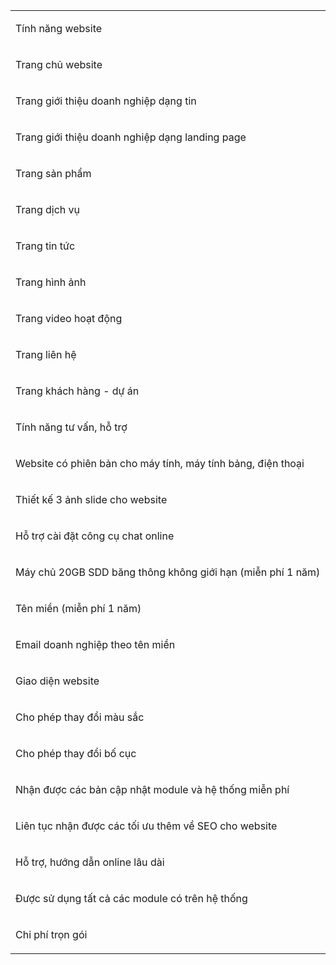 
<table data-table data-tablelook="1696">
<tbody>
<tr>
<td data-celllook="65536">
<p>T&iacute;nh&nbsp;năng&nbsp;website&nbsp;</p>
</td>
<td data-celllook="65536">
<p>G&oacute;i&nbsp;phổ&nbsp;th&ocirc;ng&nbsp;</p>
</td>
<td data-celllook="65536">
<p>G&oacute;i&nbsp;chuy&ecirc;n&nbsp;nghiệp&nbsp;1&nbsp;</p>
</td>
<td data-celllook="65536">
<p>G&oacute;i&nbsp;chuy&ecirc;n&nbsp;nghiệp&nbsp;2&nbsp;</p>
</td>
<td data-celllook="65536">
<p>G&oacute;i&nbsp;cao&nbsp;cấp&nbsp;1&nbsp;</p>
</td>
<td data-celllook="65536">
<p>G&oacute;i&nbsp;cao&nbsp;cấp&nbsp;2&nbsp;</p>
</td>
</tr>
<tr>
<td data-celllook="0">
<p>Trang&nbsp;chủ&nbsp;website&nbsp;</p>
</td>
<td data-celllook="0">
<p>C&oacute;&nbsp;</p>
</td>
<td data-celllook="0">
<p>C&oacute;&nbsp;</p>
</td>
<td data-celllook="0">
<p>C&oacute;&nbsp;</p>
</td>
<td data-celllook="0">
<p>C&oacute;&nbsp;</p>
</td>
<td data-celllook="0">
<p>C&oacute;&nbsp;</p>
</td>
</tr>
<tr>
<td data-celllook="0">
<p>Trang&nbsp;giới&nbsp;thiệu&nbsp;doanh&nbsp;nghiệp&nbsp;dạng&nbsp;tin&nbsp;</p>
</td>
<td data-celllook="0">
<p>C&oacute;&nbsp;</p>
</td>
<td data-celllook="0">
<p>C&oacute;&nbsp;</p>
</td>
<td data-celllook="0">
<p>C&oacute;&nbsp;</p>
</td>
<td data-celllook="0">
<p>C&oacute;&nbsp;</p>
</td>
<td data-celllook="0">
<p>C&oacute;&nbsp;</p>
</td>
</tr>
<tr>
<td data-celllook="0">
<p>Trang&nbsp;giới&nbsp;thiệu&nbsp;doanh&nbsp;nghiệp&nbsp;dạng&nbsp;landing page&nbsp;</p>
</td>
<td data-celllook="0">
<p>Kh&ocirc;ng&nbsp;</p>
</td>
<td data-celllook="0">
<p>Kh&ocirc;ng&nbsp;</p>
</td>
<td data-celllook="0">
<p>Kh&ocirc;ng&nbsp;</p>
</td>
<td data-celllook="0">
<p>C&oacute;&nbsp;</p>
</td>
<td data-celllook="0">
<p>C&oacute;&nbsp;</p>
</td>
</tr>
<tr>
<td data-celllook="0">
<p>Trang&nbsp;sản&nbsp;phẩm&nbsp;</p>
</td>
<td data-celllook="0">
<p>C&oacute;&nbsp;</p>
</td>
<td data-celllook="0">
<p>C&oacute;&nbsp;</p>
</td>
<td data-celllook="0">
<p>C&oacute;&nbsp;</p>
</td>
<td data-celllook="0">
<p>C&oacute;&nbsp;</p>
</td>
<td data-celllook="0">
<p>C&oacute;&nbsp;</p>
</td>
</tr>
<tr>
<td data-celllook="0">
<p>Trang&nbsp;dịch&nbsp;vụ&nbsp;</p>
</td>
<td data-celllook="0">
<p>Kh&ocirc;ng&nbsp;</p>
</td>
<td data-celllook="0">
<p>Kh&ocirc;ng&nbsp;</p>
</td>
<td data-celllook="0">
<p>Kh&ocirc;ng&nbsp;</p>
</td>
<td data-celllook="0">
<p>Kh&ocirc;ng&nbsp;</p>
</td>
<td data-celllook="0">
<p>C&oacute;&nbsp;</p>
</td>
</tr>
<tr>
<td data-celllook="0">
<p>Trang tin&nbsp;tức&nbsp;</p>
</td>
<td data-celllook="0">
<p>C&oacute;&nbsp;</p>
</td>
<td data-celllook="0">
<p>C&oacute;&nbsp;</p>
</td>
<td data-celllook="0">
<p>C&oacute;&nbsp;</p>
</td>
<td data-celllook="0">
<p>C&oacute;&nbsp;</p>
</td>
<td data-celllook="0">
<p>C&oacute;&nbsp;</p>
</td>
</tr>
<tr>
<td data-celllook="0">
<p>Trang&nbsp;h&igrave;nh&nbsp;ảnh&nbsp;</p>
</td>
<td data-celllook="0">
<p>C&oacute;&nbsp;</p>
</td>
<td data-celllook="0">
<p>&nbsp;C&oacute;&nbsp;</p>
</td>
<td data-celllook="0">
<p>C&oacute;&nbsp;</p>
</td>
<td data-celllook="0">
<p>C&oacute;&nbsp;</p>
</td>
<td data-celllook="0">
<p>C&oacute;&nbsp;</p>
</td>
</tr>
<tr>
<td data-celllook="0">
<p>Trang video&nbsp;hoạt&nbsp;động&nbsp;</p>
</td>
<td data-celllook="0">
<p>Kh&ocirc;ng&nbsp;</p>
</td>
<td data-celllook="0">
<p>C&oacute;&nbsp;</p>
</td>
<td data-celllook="0">
<p>C&oacute;&nbsp;</p>
</td>
<td data-celllook="0">
<p>C&oacute;&nbsp;</p>
</td>
<td data-celllook="0">
<p>C&oacute;&nbsp;</p>
</td>
</tr>
<tr>
<td data-celllook="0">
<p>Trang&nbsp;li&ecirc;n&nbsp;hệ&nbsp;</p>
</td>
<td data-celllook="0">
<p>C&oacute;&nbsp;</p>
</td>
<td data-celllook="0">
<p>C&oacute;&nbsp;</p>
</td>
<td data-celllook="0">
<p>C&oacute;&nbsp;</p>
</td>
<td data-celllook="0">
<p>C&oacute;&nbsp;</p>
</td>
<td data-celllook="0">
<p>C&oacute;&nbsp;</p>
</td>
</tr>
<tr>
<td data-celllook="0">
<p>Trang&nbsp;kh&aacute;ch&nbsp;h&agrave;ng&nbsp;-&nbsp;dự&nbsp;&aacute;n&nbsp;</p>
</td>
<td data-celllook="0">
<p>Kh&ocirc;ng&nbsp;</p>
</td>
<td data-celllook="0">
<p>Kh&ocirc;ng&nbsp;</p>
</td>
<td data-celllook="0">
<p>C&oacute;&nbsp;</p>
</td>
<td data-celllook="0">
<p>C&oacute;&nbsp;</p>
</td>
<td data-celllook="0">
<p>C&oacute;&nbsp;</p>
</td>
</tr>
<tr>
<td data-celllook="0">
<p>T&iacute;nh&nbsp;năng&nbsp;tư&nbsp;vấn,&nbsp;hỗ&nbsp;trợ&nbsp;</p>
</td>
<td data-celllook="0">
<p>C&oacute;&nbsp;</p>
</td>
<td data-celllook="0">
<p>C&oacute;&nbsp;</p>
</td>
<td data-celllook="0">
<p>C&oacute;&nbsp;</p>
</td>
<td data-celllook="0">
<p>C&oacute;&nbsp;</p>
</td>
<td data-celllook="0">
<p>C&oacute;&nbsp;</p>
</td>
</tr>
<tr>
<td data-celllook="0">
<p>Website&nbsp;c&oacute;&nbsp;phi&ecirc;n&nbsp;bản&nbsp;cho&nbsp;m&aacute;y&nbsp;t&iacute;nh,&nbsp;m&aacute;y&nbsp;t&iacute;nh&nbsp;bảng,&nbsp;điện&nbsp;thoại&nbsp;</p>
</td>
<td data-celllook="0">
<p>C&oacute;&nbsp;</p>
</td>
<td data-celllook="0">
<p>C&oacute;&nbsp;</p>
</td>
<td data-celllook="0">
<p>C&oacute;&nbsp;</p>
</td>
<td data-celllook="0">
<p>C&oacute;&nbsp;</p>
</td>
<td data-celllook="0">
<p>C&oacute;&nbsp;</p>
</td>
</tr>
<tr>
<td data-celllook="0">
<p>Thiết&nbsp;kế&nbsp;3&nbsp;ảnh&nbsp;slide&nbsp;cho&nbsp;website&nbsp;</p>
</td>
<td data-celllook="0">
<p>C&oacute;&nbsp;</p>
</td>
<td data-celllook="0">
<p>C&oacute;&nbsp;</p>
</td>
<td data-celllook="0">
<p>C&oacute;&nbsp;</p>
</td>
<td data-celllook="0">
<p>C&oacute;&nbsp;</p>
</td>
<td data-celllook="0">
<p>C&oacute;&nbsp;</p>
</td>
</tr>
<tr>
<td data-celllook="0">
<p>Hỗ&nbsp;trợ&nbsp;c&agrave;i&nbsp;đặt&nbsp;c&ocirc;ng&nbsp;cụ&nbsp;chat online&nbsp;</p>
</td>
<td data-celllook="0">
<p>C&oacute;&nbsp;</p>
</td>
<td data-celllook="0">
<p>C&oacute;&nbsp;</p>
</td>
<td data-celllook="0">
<p>C&oacute;&nbsp;</p>
</td>
<td data-celllook="0">
<p>C&oacute;&nbsp;</p>
</td>
<td data-celllook="0">
<p>C&oacute;&nbsp;</p>
</td>
</tr>
<tr>
<td data-celllook="0">
<p>M&aacute;y&nbsp;chủ&nbsp;20GB&nbsp;SDD&nbsp;băng&nbsp;th&ocirc;ng&nbsp;kh&ocirc;ng&nbsp;giới&nbsp;hạn&nbsp;(miễn&nbsp;ph&iacute;&nbsp;1&nbsp;năm)&nbsp;</p>
</td>
<td data-celllook="0">
<p>C&oacute;&nbsp;</p>
</td>
<td data-celllook="0">
<p>C&oacute;&nbsp;</p>
</td>
<td data-celllook="0">
<p>C&oacute;&nbsp;</p>
</td>
<td data-celllook="0">
<p>C&oacute;&nbsp;</p>
</td>
<td data-celllook="0">
<p>C&oacute;&nbsp;</p>
</td>
</tr>
<tr>
<td data-celllook="0">
<p>T&ecirc;n&nbsp;miền&nbsp;(miễn&nbsp;ph&iacute;&nbsp;1&nbsp;năm)&nbsp;</p>
</td>
<td data-celllook="0">
<p>C&oacute;&nbsp;</p>
</td>
<td data-celllook="0">
<p>C&oacute;&nbsp;</p>
</td>
<td data-celllook="0">
<p>C&oacute;&nbsp;</p>
</td>
<td data-celllook="0">
<p>C&oacute;&nbsp;</p>
</td>
<td data-celllook="0">
<p>C&oacute;&nbsp;</p>
</td>
</tr>
<tr>
<td data-celllook="0">
<p>Email&nbsp;doanh&nbsp;nghiệp&nbsp;theo&nbsp;t&ecirc;n&nbsp;miền&nbsp;</p>
</td>
<td data-celllook="0">
<p>Kh&ocirc;ng&nbsp;</p>
</td>
<td data-celllook="0">
<p>C&oacute;&nbsp;</p>
</td>
<td data-celllook="0">
<p>C&oacute;&nbsp;</p>
</td>
<td data-celllook="0">
<p>C&oacute;&nbsp;</p>
</td>
<td data-celllook="0">
<p>C&oacute;&nbsp;</p>
</td>
</tr>
<tr>
<td data-celllook="0">
<p>Giao&nbsp;diện&nbsp;website&nbsp;</p>
</td>
<td data-celllook="0">
<p>Đẹp,&nbsp;chuy&ecirc;n&nbsp;nghiệp,&nbsp;tương&nbsp;th&iacute;ch&nbsp;mọi&nbsp;thiết&nbsp;bị&nbsp;</p>
</td>
<td data-celllook="0">
<p>Đẹp,&nbsp;chuy&ecirc;n&nbsp;nghiệp,&nbsp;tương&nbsp;th&iacute;ch&nbsp;mọi&nbsp;thiết&nbsp;bị&nbsp;</p>
</td>
<td data-celllook="0">
<p>Đẹp,&nbsp;chuy&ecirc;n&nbsp;nghiệp,&nbsp;tương&nbsp;th&iacute;ch&nbsp;mọi&nbsp;thiết&nbsp;bị&nbsp;</p>
</td>
<td data-celllook="0">
<p>Đẹp,&nbsp;chuy&ecirc;n&nbsp;nghiệp,&nbsp;tương&nbsp;th&iacute;ch&nbsp;mọi&nbsp;thiết&nbsp;bị&nbsp;</p>
</td>
<td data-celllook="0">
<p>Đẹp,&nbsp;chuy&ecirc;n&nbsp;nghiệp,&nbsp;tương&nbsp;th&iacute;ch&nbsp;mọi&nbsp;thiết&nbsp;bị&nbsp;</p>
</td>
</tr>
<tr>
<td data-celllook="0">
<p>Cho&nbsp;ph&eacute;p&nbsp;thay&nbsp;đổi&nbsp;m&agrave;u&nbsp;sắc&nbsp;</p>
</td>
<td data-celllook="0">
<p>C&oacute;&nbsp;</p>
</td>
<td data-celllook="0">
<p>C&oacute;&nbsp;</p>
</td>
<td data-celllook="0">
<p>C&oacute;&nbsp;</p>
</td>
<td data-celllook="0">
<p>C&oacute;&nbsp;</p>
</td>
<td data-celllook="0">
<p>C&oacute;&nbsp;</p>
</td>
</tr>
<tr>
<td data-celllook="0">
<p>Cho&nbsp;ph&eacute;p&nbsp;thay&nbsp;đổi&nbsp;bố&nbsp;cục&nbsp;</p>
</td>
<td data-celllook="0">
<p>C&oacute;&nbsp;</p>
</td>
<td data-celllook="0">
<p>C&oacute;&nbsp;</p>
</td>
<td data-celllook="0">
<p>C&oacute;&nbsp;</p>
</td>
<td data-celllook="0">
<p>C&oacute;&nbsp;</p>
</td>
<td data-celllook="0">
<p>C&oacute;&nbsp;</p>
</td>
</tr>
<tr>
<td data-celllook="0">
<p>Nhận&nbsp;được&nbsp;c&aacute;c&nbsp;bản&nbsp;cập&nbsp;nhật&nbsp;module&nbsp;v&agrave;&nbsp;hệ&nbsp;thống&nbsp;miễn&nbsp;ph&iacute;&nbsp;</p>
</td>
<td data-celllook="0">
<p>C&oacute;&nbsp;</p>
</td>
<td data-celllook="0">
<p>C&oacute;&nbsp;</p>
</td>
<td data-celllook="0">
<p>C&oacute;&nbsp;</p>
</td>
<td data-celllook="0">
<p>C&oacute;&nbsp;</p>
</td>
<td data-celllook="0">
<p>C&oacute;&nbsp;</p>
</td>
</tr>
<tr>
<td data-celllook="0">
<p>Li&ecirc;n&nbsp;tục&nbsp;nhận&nbsp;được&nbsp;c&aacute;c&nbsp;tối&nbsp;ưu&nbsp;th&ecirc;m&nbsp;về&nbsp;SEO&nbsp;cho&nbsp;website&nbsp;</p>
</td>
<td data-celllook="0">
<p>C&oacute;&nbsp;</p>
</td>
<td data-celllook="0">
<p>C&oacute;&nbsp;</p>
</td>
<td data-celllook="0">
<p>C&oacute;&nbsp;</p>
</td>
<td data-celllook="0">
<p>C&oacute;&nbsp;</p>
</td>
<td data-celllook="0">
<p>C&oacute;&nbsp;</p>
</td>
</tr>
<tr>
<td data-celllook="0">
<p>Hỗ&nbsp;trợ,&nbsp;hướng&nbsp;dẫn&nbsp;online&nbsp;l&acirc;u&nbsp;d&agrave;i&nbsp;</p>
</td>
<td data-celllook="0">
<p>C&oacute;&nbsp;</p>
</td>
<td data-celllook="0">
<p>C&oacute;&nbsp;</p>
</td>
<td data-celllook="0">
<p>C&oacute;&nbsp;</p>
</td>
<td data-celllook="0">
<p>C&oacute;&nbsp;</p>
</td>
<td data-celllook="0">
<p>C&oacute;&nbsp;</p>
</td>
</tr>
<tr>
<td data-celllook="0">
<p>Được&nbsp;sử&nbsp;dụng&nbsp;tất&nbsp;cả&nbsp;c&aacute;c&nbsp;module&nbsp;c&oacute;&nbsp;tr&ecirc;n&nbsp;hệ&nbsp;thống&nbsp;</p>
</td>
<td data-celllook="0">
<p>Kh&ocirc;ng&nbsp;</p>
</td>
<td data-celllook="0">
<p>Kh&ocirc;ng&nbsp;</p>
</td>
<td data-celllook="0">
<p>Kh&ocirc;ng&nbsp;</p>
</td>
<td data-celllook="0">
<p>Kh&ocirc;ng&nbsp;</p>
</td>
<td data-celllook="0">
<p>C&oacute;&nbsp;</p>
</td>
</tr>
<tr>
<td data-celllook="0">
<p>Chi&nbsp;ph&iacute;&nbsp;trọn&nbsp;g&oacute;i&nbsp;</p>
</td>
<td data-celllook="0">
<p>12.000.000&nbsp;</p>
</td>
<td data-celllook="0">
<p>15.000.000 VNĐ&nbsp;</p>
</td>
<td data-celllook="0">
<p>18.000.000 VNĐ&nbsp;</p>
</td>
<td data-celllook="0">
<p>22.000.000 VNĐ&nbsp;</p>
</td>
<td data-celllook="0">
<p>30.000.000 VNĐ&nbsp;</p>
</td>
</tr>
</tbody>
</table>
